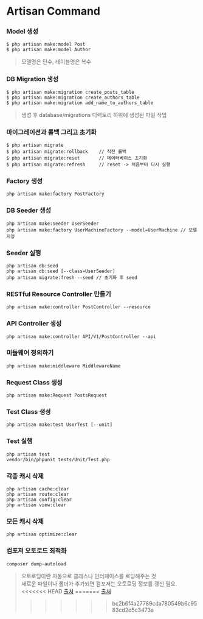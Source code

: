 # Artisan Command

### Model 생성

```
$ php artisan make:model Post
$ php artisan make:model Author
```
> 모델명은 단수, 테이블명은 복수

### DB Migration 생성

```
$ php artisan make:migration create_posts_table
$ php artisan make:migration create_authors_table
$ php artisan make:migration add_name_to_authors_table
```

> 생성 후 database/migrations 디렉토리 하위에 생성된 파일 작업

### 마이그레이션과 롤백 그리고 초기화

```
$ php artisan migrate
$ php artisan migrate:rollback    // 직전 롤백
$ php artisan migrate:reset       // 데이터베이스 초기화
$ php artisan migrate:refresh     // reset -> 처음부터 다시 실행
```

### Factory 생성
```
php artisan make:factory PostFactory

```

### DB Seeder 생성
```
php artisan make:seeder UserSeeder
php artisan make:factory UserMachineFactory --model=UserMachine // 모델 지정
```

### Seeder 실행
```
php artisan db:seed
php artisan db:seed [--class=UserSeeder]
php artisan migrate:fresh --seed // 초기화 후 seed
```

### RESTful Resource Controller 만들기
```
php artisan make:controller PostController --resource
```

### API Controller 생성
```
php artisan make:controller API/V1/PostController --api
```

### 미들웨어 정의하기
```
php artisan make:middleware MiddlewareName
```

### Request Class 생성
```
php artisan make:Request PostsRequest
```

### Test Class 생성
```
php artisan make:test UserTest [--unit]
```

### Test 실행
```
php artisan test
vendor/bin/phpunit tests/Unit/Test.php
```

### 각종 캐시 삭제
```
php artisan cache:clear
php artisan route:clear
php artisan config:clear
php artisan view:clear
```

### 모든 캐시 삭제
```
php artisan optimize:clear
```


### 컴포저 오토로드 최적화
```
composer dump-autoload
```
> 오토로딩이란 자동으로 클래스나 인터페이스를 로딩해주는 것  
> 새로운 파일이나 폴더가 추가되면 컴포저는 오토로딩 정보를 갱신 필요.  
<<<<<<< HEAD
> [출처](https://www.lesstif.com/laravelprog/auto-loader-24445513.html)
=======
> [출처](https://www.lesstif.com/laravelprog/auto-loader-24445513.html)
>>>>>>> bc2b6f4a27789cda780549b6c9583cd2d5c3473a
